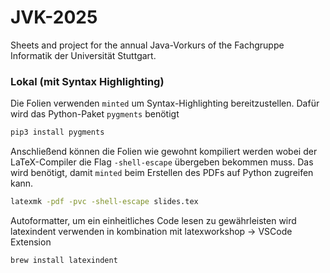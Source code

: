 # JVK-2025
Sheets and project for the annual Java-Vorkurs of the Fachgruppe Informatik der Universität Stuttgart.

### Lokal (mit Syntax Highlighting)

Die Folien verwenden `minted` um Syntax-Highlighting bereitzustellen.
Dafür wird das Python-Paket `pygments` benötigt

```bash
pip3 install pygments
```

Anschließend können die Folien wie gewohnt kompiliert werden wobei der LaTeX-Compiler die Flag `-shell-escape` übergeben bekommen muss.
Das wird benötigt, damit `minted` beim Erstellen des PDFs auf Python zugreifen kann.

```bash
latexmk -pdf -pvc -shell-escape slides.tex
```

Autoformatter, um ein einheitliches Code lesen zu gewährleisten wird latexindent verwenden in kombination mit latexworkshop -> VSCode Extension
```bash
brew install latexindent
```

